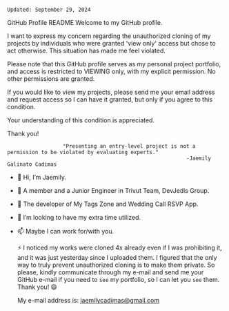                                                                                                                                                            Updated: September 29, 2024
                                                      
GitHub Profile README
Welcome to my GitHub profile.

I want to express my concern regarding the unauthorized cloning of my projects by individuals who were granted 'view only' access but chose to act otherwise. This situation has made me feel violated.

Please note that this GitHub profile serves as my personal project portfolio, and access is restricted to VIEWING only, with my explicit permission. No other permissions are granted.

If you would like to view my projects, please send me your email address and request access so I can have it granted, but only if you agree to this condition. 

Your understanding of this condition is appreciated.

Thank you!

                      "Presenting an entry-level project is not a permission to be violated by evaluating experts." 
                                                              -Jaemily Galinato Cadimas 

                                                      
- 👋 Hi, I’m Jaemily.                  
   
- 👀 A member and a Junior Engineer in Trivut Team, DevJedis Group.
- 🌱 The developer of My Tags Zone and Wedding Call RSVP App.
- 💞️ I’m looking to have my extra time utilized.
- 📫 Maybe I can work for/with you.


  ⚡  I noticed my works were cloned 4x already even if I was prohibiting it, and it was just yesterday since I uploaded them. I figured that the only way to truly prevent unauthorized cloning is to make them private.
 So please, kindly communicate through my e-mail and send me your GitHub e-mail if you need to `see` my portfolio, so I can let you `see` them. Thank you! 😄


  My e-mail address is:    jaemilycadimas@gmail.com


